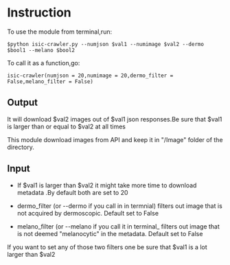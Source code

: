 # Instruction
To use the module from terminal,run:

```shell script
$python isic-crawler.py --numjson $val1 --numimage $val2 --dermo $bool1 --melano $bool2
```

To call it as a function,go:

```shell script
isic-crawler(numjson = 20,numimage = 20,dermo_filter = False,melano_filter = False)
```

## Output

It will download $val2 images out of $val1 json responses.Be sure that $val1 is larger than or equal to $val2 at all times

This module download images from API and keep it in "/Image" folder of the directory.

## Input

- If $val1 is larger than $val2 it might take more time to download metadata .By default both are set to 20

- dermo_filter (or --dermo if you call in in termnial) filters out image that is not acquired by dermoscopic. Default set to False

- melano_filter (or --melano if you call it in terminal_   filters out image that is not deemed "melanocytic" in the metadata. Default set to False

If you want to set any of those two filters one be sure that $val1 is a lot larger than $val2

